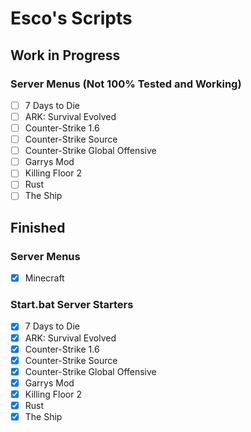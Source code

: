 # Esco's Scripts

## Work in Progress

### Server Menus (Not 100% Tested and Working)

- [ ] 7 Days to Die
- [ ] ARK: Survival Evolved
- [ ] Counter-Strike 1.6
- [ ] Counter-Strike Source
- [ ] Counter-Strike Global Offensive
- [ ] Garrys Mod
- [ ] Killing Floor 2
- [ ] Rust
- [ ] The Ship

## Finished

### Server Menus
- [X] Minecraft

### Start.bat Server Starters
- [X] 7 Days to Die
- [X] ARK: Survival Evolved
- [X] Counter-Strike 1.6
- [X] Counter-Strike Source
- [X] Counter-Strike Global Offensive
- [X] Garrys Mod
- [X] Killing Floor 2
- [X] Rust
- [X] The Ship
